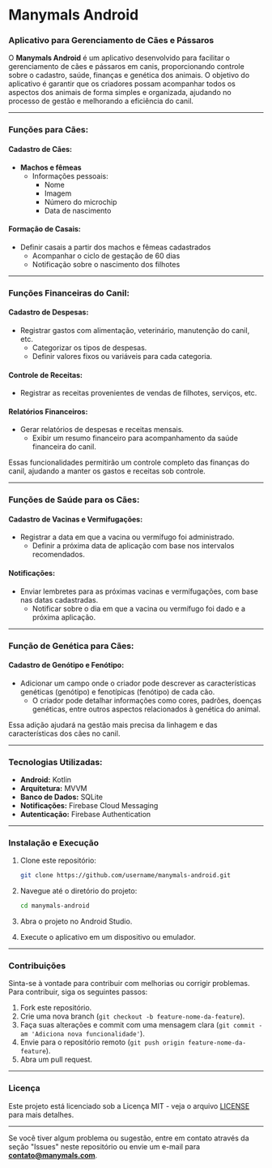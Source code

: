 # Manymals Android

### Aplicativo para Gerenciamento de Cães e Pássaros

O **Manymals Android** é um aplicativo desenvolvido para facilitar o gerenciamento de cães e pássaros em canis, proporcionando controle sobre o cadastro, saúde, finanças e genética dos animais. O objetivo do aplicativo é garantir que os criadores possam acompanhar todos os aspectos dos animais de forma simples e organizada, ajudando no processo de gestão e melhorando a eficiência do canil.

---

### **Funções para Cães:**

#### **Cadastro de Cães:**
- **Machos e fêmeas**
  - Informações pessoais:
    - Nome
    - Imagem
    - Número do microchip
    - Data de nascimento

#### **Formação de Casais:**
- Definir casais a partir dos machos e fêmeas cadastrados
  - Acompanhar o ciclo de gestação de 60 dias
  - Notificação sobre o nascimento dos filhotes

---

### **Funções Financeiras do Canil:**

#### **Cadastro de Despesas:**
- Registrar gastos com alimentação, veterinário, manutenção do canil, etc.
  - Categorizar os tipos de despesas.
  - Definir valores fixos ou variáveis para cada categoria.

#### **Controle de Receitas:**
- Registrar as receitas provenientes de vendas de filhotes, serviços, etc.

#### **Relatórios Financeiros:**
- Gerar relatórios de despesas e receitas mensais.
  - Exibir um resumo financeiro para acompanhamento da saúde financeira do canil.

Essas funcionalidades permitirão um controle completo das finanças do canil, ajudando a manter os gastos e receitas sob controle.

---

### **Funções de Saúde para os Cães:**

#### **Cadastro de Vacinas e Vermifugações:**
- Registrar a data em que a vacina ou vermífugo foi administrado.
  - Definir a próxima data de aplicação com base nos intervalos recomendados.

#### **Notificações:**
- Enviar lembretes para as próximas vacinas e vermífugações, com base nas datas cadastradas.
  - Notificar sobre o dia em que a vacina ou vermífugo foi dado e a próxima aplicação.

---

### **Função de Genética para Cães:**

#### **Cadastro de Genótipo e Fenótipo:**
- Adicionar um campo onde o criador pode descrever as características genéticas (genótipo) e fenotípicas (fenótipo) de cada cão.
  - O criador pode detalhar informações como cores, padrões, doenças genéticas, entre outros aspectos relacionados à genética do animal.

Essa adição ajudará na gestão mais precisa da linhagem e das características dos cães no canil.

---

### **Tecnologias Utilizadas:**

- **Android:** Kotlin
- **Arquitetura:** MVVM
- **Banco de Dados:** SQLite
- **Notificações:** Firebase Cloud Messaging
- **Autenticação:** Firebase Authentication

---

### **Instalação e Execução**

1. Clone este repositório:
   ```bash
   git clone https://github.com/username/manymals-android.git
   ```

2. Navegue até o diretório do projeto:
   ```bash
   cd manymals-android
   ```

3. Abra o projeto no Android Studio.

4. Execute o aplicativo em um dispositivo ou emulador.

---

### **Contribuições**

Sinta-se à vontade para contribuir com melhorias ou corrigir problemas. Para contribuir, siga os seguintes passos:

1. Fork este repositório.
2. Crie uma nova branch (`git checkout -b feature-nome-da-feature`).
3. Faça suas alterações e commit com uma mensagem clara (`git commit -am 'Adiciona nova funcionalidade'`).
4. Envie para o repositório remoto (`git push origin feature-nome-da-feature`).
5. Abra um pull request.

---

### **Licença**

Este projeto está licenciado sob a Licença MIT - veja o arquivo [LICENSE](LICENSE) para mais detalhes.

---

Se você tiver algum problema ou sugestão, entre em contato através da seção "Issues" neste repositório ou envie um e-mail para **contato@manymals.com**.
